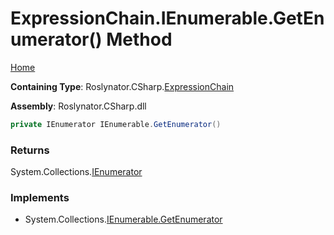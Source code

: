 <a name="_top"></a>

# ExpressionChain\.IEnumerable\.GetEnumerator\(\) Method

[Home](../../../../README.md#_top)

**Containing Type**: Roslynator\.CSharp\.[ExpressionChain](../README.md#_top)

**Assembly**: Roslynator\.CSharp\.dll

```csharp
private IEnumerator IEnumerable.GetEnumerator()
```

### Returns

System\.Collections\.[IEnumerator](https://docs.microsoft.com/en-us/dotnet/api/system.collections.ienumerator)

### Implements

* System\.Collections\.[IEnumerable.GetEnumerator](https://docs.microsoft.com/en-us/dotnet/api/system.collections.ienumerable.getenumerator)

